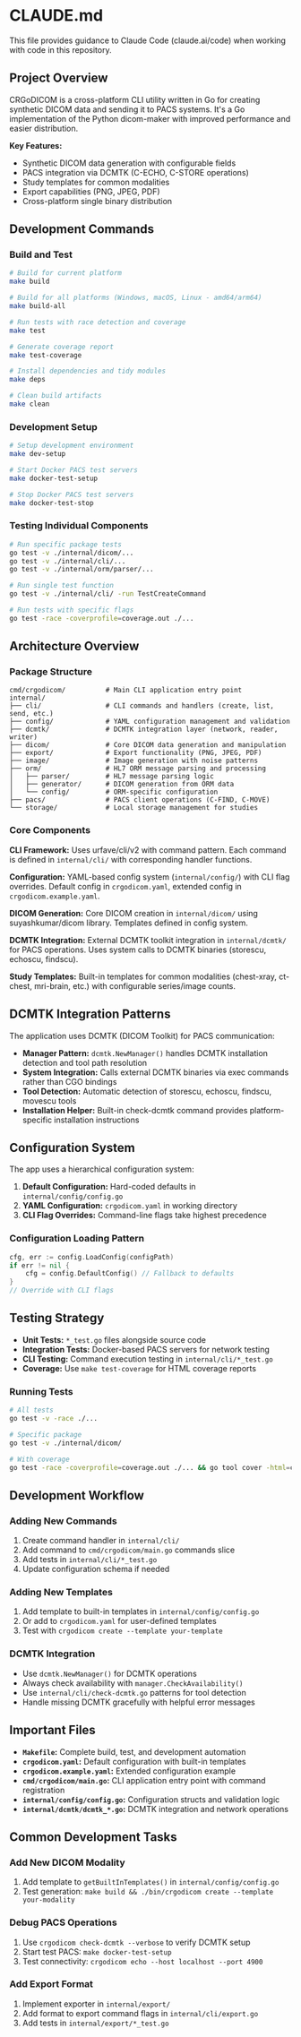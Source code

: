 # CLAUDE.md

This file provides guidance to Claude Code (claude.ai/code) when working with code in this repository.

## Project Overview

CRGoDICOM is a cross-platform CLI utility written in Go for creating synthetic DICOM data and sending it to PACS systems. It's a Go implementation of the Python dicom-maker with improved performance and easier distribution.

**Key Features:**
- Synthetic DICOM data generation with configurable fields
- PACS integration via DCMTK (C-ECHO, C-STORE operations)
- Study templates for common modalities
- Export capabilities (PNG, JPEG, PDF)
- Cross-platform single binary distribution

## Development Commands

### Build and Test
```bash
# Build for current platform
make build

# Build for all platforms (Windows, macOS, Linux - amd64/arm64)
make build-all

# Run tests with race detection and coverage
make test

# Generate coverage report
make test-coverage

# Install dependencies and tidy modules
make deps

# Clean build artifacts
make clean
```

### Development Setup
```bash
# Setup development environment
make dev-setup

# Start Docker PACS test servers
make docker-test-setup

# Stop Docker PACS test servers
make docker-test-stop
```

### Testing Individual Components
```bash
# Run specific package tests
go test -v ./internal/dicom/...
go test -v ./internal/cli/...
go test -v ./internal/orm/parser/...

# Run single test function
go test -v ./internal/cli/ -run TestCreateCommand

# Run tests with specific flags
go test -race -coverprofile=coverage.out ./...
```

## Architecture Overview

### Package Structure
```
cmd/crgodicom/          # Main CLI application entry point
internal/
├── cli/                # CLI commands and handlers (create, list, send, etc.)
├── config/             # YAML configuration management and validation
├── dcmtk/              # DCMTK integration layer (network, reader, writer)
├── dicom/              # Core DICOM data generation and manipulation
├── export/             # Export functionality (PNG, JPEG, PDF)
├── image/              # Image generation with noise patterns
├── orm/                # HL7 ORM message parsing and processing
│   ├── parser/         # HL7 message parsing logic
│   ├── generator/      # DICOM generation from ORM data
│   └── config/         # ORM-specific configuration
├── pacs/               # PACS client operations (C-FIND, C-MOVE)
└── storage/            # Local storage management for studies
```

### Core Components

**CLI Framework:** Uses urfave/cli/v2 with command pattern. Each command is defined in `internal/cli/` with corresponding handler functions.

**Configuration:** YAML-based config system (`internal/config/`) with CLI flag overrides. Default config in `crgodicom.yaml`, extended config in `crgodicom.example.yaml`.

**DICOM Generation:** Core DICOM creation in `internal/dicom/` using suyashkumar/dicom library. Templates defined in config system.

**DCMTK Integration:** External DCMTK toolkit integration in `internal/dcmtk/` for PACS operations. Uses system calls to DCMTK binaries (storescu, echoscu, findscu).

**Study Templates:** Built-in templates for common modalities (chest-xray, ct-chest, mri-brain, etc.) with configurable series/image counts.

## DCMTK Integration Patterns

The application uses DCMTK (DICOM Toolkit) for PACS communication:

- **Manager Pattern:** `dcmtk.NewManager()` handles DCMTK installation detection and tool path resolution
- **System Integration:** Calls external DCMTK binaries via exec commands rather than CGO bindings
- **Tool Detection:** Automatic detection of storescu, echoscu, findscu, movescu tools
- **Installation Helper:** Built-in check-dcmtk command provides platform-specific installation instructions

## Configuration System

The app uses a hierarchical configuration system:
1. **Default Configuration:** Hard-coded defaults in `internal/config/config.go`
2. **YAML Configuration:** `crgodicom.yaml` in working directory
3. **CLI Flag Overrides:** Command-line flags take highest precedence

### Configuration Loading Pattern
```go
cfg, err := config.LoadConfig(configPath)
if err != nil {
    cfg = config.DefaultConfig() // Fallback to defaults
}
// Override with CLI flags
```

## Testing Strategy

- **Unit Tests:** `*_test.go` files alongside source code
- **Integration Tests:** Docker-based PACS servers for network testing
- **CLI Testing:** Command execution testing in `internal/cli/*_test.go`
- **Coverage:** Use `make test-coverage` for HTML coverage reports

### Running Tests
```bash
# All tests
go test -v -race ./...

# Specific package
go test -v ./internal/dicom/

# With coverage
go test -race -coverprofile=coverage.out ./... && go tool cover -html=coverage.out
```

## Development Workflow

### Adding New Commands
1. Create command handler in `internal/cli/`
2. Add command to `cmd/crgodicom/main.go` commands slice
3. Add tests in `internal/cli/*_test.go`
4. Update configuration schema if needed

### Adding New Templates
1. Add template to built-in templates in `internal/config/config.go`
2. Or add to `crgodicom.yaml` for user-defined templates
3. Test with `crgodicom create --template your-template`

### DCMTK Integration
- Use `dcmtk.NewManager()` for DCMTK operations
- Always check availability with `manager.CheckAvailability()`
- Use `internal/cli/check-dcmtk.go` patterns for tool detection
- Handle missing DCMTK gracefully with helpful error messages

## Important Files

- **`Makefile`:** Complete build, test, and development automation
- **`crgodicom.yaml`:** Default configuration with built-in templates
- **`crgodicom.example.yaml`:** Extended configuration example
- **`cmd/crgodicom/main.go`:** CLI application entry point with command registration
- **`internal/config/config.go`:** Configuration structs and validation logic
- **`internal/dcmtk/dcmtk_*.go`:** DCMTK integration and network operations

## Common Development Tasks

### Add New DICOM Modality
1. Add template to `getBuiltInTemplates()` in `internal/config/config.go`
2. Test generation: `make build && ./bin/crgodicom create --template your-modality`

### Debug PACS Operations
1. Use `crgodicom check-dcmtk --verbose` to verify DCMTK setup
2. Start test PACS: `make docker-test-setup`
3. Test connectivity: `crgodicom echo --host localhost --port 4900`

### Add Export Format
1. Implement exporter in `internal/export/`
2. Add format to export command flags in `internal/cli/export.go`
3. Add tests in `internal/export/*_test.go`